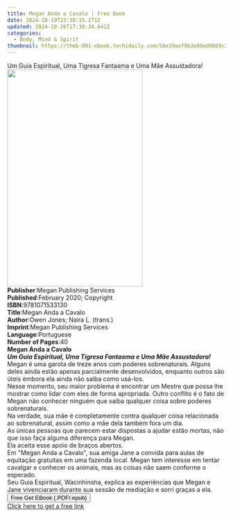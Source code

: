 ```yaml
---
title: Megan Anda a Cavalo | Free Book
date: 2024-10-19T22:38:15.271Z
updated: 2024-10-26T17:30:34.641Z
categories:
  - Body, Mind & Spirit
thumbnail: https://thmb-001-ebook.techidaily.com/56e39aef9b2e68ad9869c330141bc37cb3f98cab9e13f26211740c02dcc327c8.jpg
---
```

<main id="book-container">
  <div class="flex flex-col">
    <div class="book-brief flex-1 py-6 px-4 sm:p-6 md:py-10 md:px-8">
      <!-- brief-->
      <div class="book-brief-main">
        Um Guia Espiritual, Uma Tigresa Fantasma e Uma Mãe Assustadora!
      </div>
    </div>
    <div
      class="book-meta-info flex-1 grid gap-4 col-start-1 col-end-3 row-start-1 sm:mb-6 sm:grid-cols-4 lg:gap-6 lg:col-start-2 lg:row-end-6 lg:row-span-6 lg:mb-0"
    >
      <div
        class="book-meta-info-left place-content-center mt-4 p-4 text-sm leading-6 col-start-2 col-span-2 dark:text-slate-400"
      >
        <img
          class="w-full h-500 object-cover rounded-lg sm:h-255 sm:col-span-2 lg:col-span-full"
          src="https://img-001-ebook.techidaily.com/4ea5b272b48a89dd53050b7854af0248e57d19e3b232138ea78da758ccd44db6.jpg"
          alt=""
          width="312"
          height="500"
        />
      </div>
      <div
        class="book-meta-info-right mt-2 col-start-1 row-start-2 col-span-3 self-center"
      >
        <!-- meta data  -->
        <div class="flex flex-col px-4 md:px-8">
          <div class="flex-1">
            <strong>Publisher</strong>:<span class="px-2"
              >Megan Publishing Services</span
            >
          </div>
          <div class="flex-1">
            <strong>Published</strong>:<span class="px-2"
              >February 2020; Copyright</span
            >
          </div>
          <div class="flex-1">
            <strong>ISBN</strong>:<span class="px-2">9781071533130</span>
          </div>
          <div class="flex-1">
            <strong>Title</strong>:<span class="px-2">Megan Anda a Cavalo</span>
          </div>
          <div class="flex-1">
            <strong>Author</strong>:<span class="px-2"
              >Owen Jones; Naira L. (trans.)</span
            >
          </div>
          <div class="flex-1">
            <strong>Imprint</strong>:<span class="px-2"
              >Megan Publishing Services</span
            >
          </div>
          <div class="flex-1">
            <strong>Language</strong>:<span class="px-2">Portuguese</span>
          </div>
          <div class="flex-1">
            <strong>Number of Pages</strong>:<span class="px-2">40</span>
          </div>
        </div>
      </div>
    </div>
    <div class="book-description flex-1 py-6 px-4 sm:p-6 md:py-10 md:px-8">
      <div class="book-description-main">
        <div accordion-content="" id="description">
          <b>Megan Anda a Cavalo</b><br /><b
            ><i
              >Um Guia Espiritual, Uma Tigresa Fantasma e Uma Mãe
              Assustadora!</i
            ></b
          ><br />Megan é uma garota de treze anos com poderes sobrenaturais.
          Alguns deles ainda estão apenas parcialmente desenvolvidos, enquanto
          outros são úteis embora ela ainda não saiba como usá-los.<br />Nesse
          momento, seu maior problema é encontrar um Mestre que possa lhe
          mostrar como lidar com eles de forma apropriada. Outro conflito é o
          fato de Megan não conhecer ninguém que saiba qualquer coisa sobre
          poderes sobrenaturais.<br />Na verdade, sua mãe é completamente contra
          qualquer coisa relacionada ao sobrenatural, assim como a mãe dela
          também fora um dia.<br />As únicas pessoas que parecem estar dispostas
          a ajudar estão mortas, não que isso faça alguma diferença para
          Megan.<br />Ela aceita esse apoio de braços abertos.<br />Em "Megan
          Anda a Cavalo", sua amiga Jane a convida para aulas de equitação
          gratuitas em uma fazenda local. Megan tem interesse em tentar cavalgar
          e conhecer os animais, mas as coisas não saem conforme o esperado.<br />Seu
          Guia Espiritual, Wacinhinsha, explica as experiências que Megan e Jane
          vivenciaram durante sua sessão de mediação e sorri graças a ela.<br />
        </div>
        <div class="accordion-fader"></div>
      </div>
    </div>
    <div class="book-excerpts flex-1 py-6 px-4 sm:p-6 md:py-10 md:px-8"></div>
    <div
      class="book-about-author flex-1 py-6 px-4 sm:p-6 md:py-10 md:px-8"
    ></div>
    <div class="book-free-get flex-1 py-6 px-4 sm:p-6 md:py-10 md:px-8">
      <button
        id="btn-free-get"
        class="bg-blue-500 hover:bg-blue-700 text-white font-bold py-2 px-4 rounded"
      >
        Free Get EBook (.PDF/.epub)
      </button>
      <div id="countdown-display" class="px-2 text-lg mt-2"></div>
      <a
        id="free-link"
        class="hidden bg-blue-500 hover:bg-blue-700 text-white font-bold py-2 px-4 rounded"
        href="https://www.ebooks.com/en-us/book/209982886/megan-anda-a-cavalo/owen-jones/"
        target="_blank"
        >Click here to get a free link</a
      >
    </div>
    <script>
      let countdownTime = 0;
      let countdownInterval = null;
      document
        .getElementById('btn-free-get')
        .addEventListener('click', startCountdown);
      function startCountdown() {
        countdownTime = new Date().getTime() + 60000 * 3;
        countdownInterval = setInterval(updateCountdown, 1000);
        document.getElementById('btn-free-get').disabled = true;
        document
          .getElementById('btn-free-get')
          .classList.add('bg-gray-500', 'cursor-not-allowed');
      }
      function updateCountdown() {
        let currentTime = new Date().getTime();
        let timeLeft = countdownTime - currentTime;
        let secondsLeft = Math.floor(timeLeft / 1000);
        document.getElementById('countdown-display').innerHTML =
          `Remaining time: ${secondsLeft} seconds.`;
        if (secondsLeft <= 0) {
          clearInterval(countdownInterval);
          document.getElementById('btn-free-get').classList.add('hidden');
          document.getElementById('free-link').classList.remove('hidden');
          document.getElementById('countdown-display').innerHTML = '';
        }
      }
    </script>
  </div>
</main>

<ins class="adsbygoogle"
      style="display:block"
      data-ad-client="ca-pub-7571918770474297"
      data-ad-slot="8358498916"
      data-ad-format="auto"
      data-full-width-responsive="true"></ins>
    